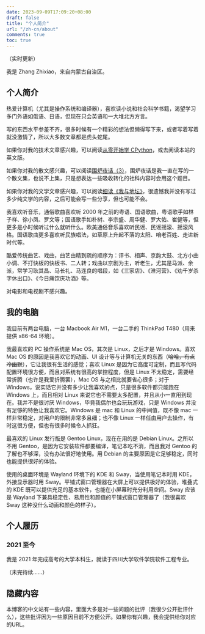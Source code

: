 ```yaml
---
date: 2023-09-09T17:09:20+08:00
draft: false
title: "个人简介"
url: "/zh-cn/about"
comments: true
toc: true
---
```


（实时更新）

我是 Zhang Zhixiao，来自内蒙古自治区。

## 个人简介

热爱计算机（尤其是操作系统和编译器），喜欢读小说和社会科学书籍，渴望学习多门外语如俄语、日语，但现在只会英语和一大堆北方方言。

写的东西水平参差不齐，很多时候有一个精彩的想法但懒得写下来，或者写着写着就没激情了，所以大多数文章都是虎头蛇尾。

如果你对我的技术文章感兴趣，可以阅读[从零开始学 CPython](/zh-cn/post/python1/)，或去阅读本站的英文版。

如果你对我的散文感兴趣，可以阅读[围炉夜话（3）](/zh-cn/post/围炉夜话3/)，围炉夜话是我一直在写的一个散文集，也说不上集，只是想表达一些吸收转化的社科内容时会用这个题目。

如果你对我的文学文章感兴趣，可以阅读[细读《我与地坛》](/zh-cn/post/细读我与地坛/)，很遗憾我并没有写过多少纯文学的内容，之后可能会写一些分享，但也可能不会。

我喜欢听音乐，通俗歌曲喜欢听 2000 年之前的粤语、国语歌曲，粤语歌手如林子祥、徐小凤、罗文等；国语歌手如朴树、李宗盛、周华健、罗大佑、崔健等，但更多是小时候听过什么就听什么。欧美通俗音乐喜欢听民谣、民谣摇滚、摇滚风格。国语歌曲更多喜欢听民族唱法，如草原上升起不落的太阳、咱老百姓、走进新时代等。

酷爱传统曲艺、戏曲，曲艺由精到疏的顺序为：评书、相声、京韵大鼓、北方小曲小调、不打快板的快板书、二人转；戏曲以京剧为主，听老生，尤其是马派、余派，常学习耿其昌、马长礼、马连良的唱段，如《三家店》、《淮河营》、《劝千岁杀字休出口》、《今日痛饮庆功酒》等。

对电影和电视剧不感兴趣。

## 我的电脑

我目前有两台电脑，一台 Macbook Air M1，一台二手的 ThinkPad T480（用来提供 x86-64 环境）。

我最喜欢的 PC 操作系统是 Mac OS，其次是 Linux，之后才是 Windows。喜欢 Mac OS 的原因是我喜欢它的动画、UI 设计等与计算机无关的东西（~~哈哈，有点冷幽默~~），它让我很有生活的感觉；喜欢 Linux 是因为它高度可定制，而且写代码配置环境很方便，而且对系统有很高的掌控程度，但是 Linux 不太稳定，需要经常折腾（也许是我爱折腾罢），Mac OS 与之相比就要省心很多；对于 Windows，说实话它并没有多少让我喜欢的点，只是很多软件都只能跑在 Windows 上，而且相对 Linux 来说它也不需要太多配置，并且从小一直用到现在。我并不是很讨厌 Windows，毕竟我偶尔也会玩玩游戏，只是 Windows 并没有足够的特色让我喜欢它。Windows 是 mac 和 Linux 的中间值，既不像 mac 一样非常稳定，对用户的限制非常多且细；也不像 Linux 一样任由用户去操作，有时这很方便，但也有很多时候令人抓狂。

最喜欢的 Linux 发行版是 Gentoo Linux，现在在用的是 Debian Linux。之所以不用 Gentoo，是因为它安装软件都要编译，笔记本吃不消，而且我对 Gentoo 的了解也不够深，没有办法很好地使用。用 Debian 的主要原因是它足够稳定，同时也能提供很好的体验。

使用的桌面环境是 Wayland 环境下的 KDE 和 Sway，当使用笔记本时用 KDE，外接显示器时用 Sway。平铺式窗口管理器在大屏上可以提供极好的体验，堆叠式的 KDE 既可以提供充足的基本软件，也能在小屏幕时充分利用空间。Sway 应该是 Wayland 下兼具稳定性、易用性和颜值的平铺式窗口管理器了（我很喜欢 Sway 这种没什么动画和颜色的样子）。

## 个人履历

### 2021 至今

我是 2021 年完成高考的大学本科生，就读于四川大学软件学院软件工程专业。

（未完待续……）

## 隐藏内容

本博客的中文站有一些内容，里面大多是对一些问题的批评（我很少公开批评什么），这些批评因为一些原因目前不方便公开。如果你有兴趣，我会提供给你对应的URL。
